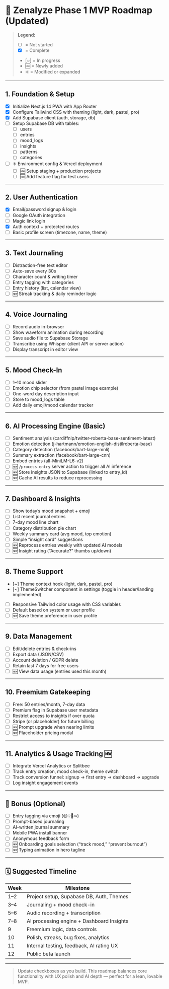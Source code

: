 # 🚀 Zenalyze Phase 1 MVP Roadmap (Updated)

> **Legend:**
> - [ ] = Not started  
> - [x] = Complete  
> - [~] = In progress  
> - 🆕 = Newly added  
> - ✳️ = Modified or expanded  

---

## 1. Foundation & Setup

- [x] Initialize Next.js 14 PWA with App Router  
- [x] Configure Tailwind CSS with theming (light, dark, pastel, pro)  
- [x] Add Supabase client (auth, storage, db)  
- [ ] Setup Supabase DB with tables:  
  - [ ] users  
  - [ ] entries  
  - [ ] mood_logs  
  - [ ] insights  
  - [ ] patterns  
  - [ ] categories  
- [ ] ✳️ Environment config & Vercel deployment  
  - [ ] 🆕 Setup staging + production projects  
  - [ ] 🆕 Add feature flag for test users  

---

## 2. User Authentication

- [x] Email/password signup & login  
- [ ] Google OAuth integration  
- [ ] Magic link login  
- [x] Auth context + protected routes  
- [ ] Basic profile screen (timezone, name, theme)  

---

## 3. Text Journaling

- [ ] Distraction-free text editor  
- [ ] Auto-save every 30s  
- [ ] Character count & writing timer  
- [ ] Entry tagging with categories  
- [ ] Entry history (list, calendar view)  
- [ ] 🆕 Streak tracking & daily reminder logic  

---

## 4. Voice Journaling

- [ ] Record audio in-browser  
- [ ] Show waveform animation during recording  
- [ ] Save audio file to Supabase Storage  
- [ ] Transcribe using Whisper (client API or server action)  
- [ ] Display transcript in editor view  

---

## 5. Mood Check-In

- [ ] 1–10 mood slider  
- [ ] Emotion chip selector (from pastel image example)  
- [ ] One-word day description input  
- [ ] Store to mood_logs table  
- [ ] Add daily emoji/mood calendar tracker  

---

## 6. AI Processing Engine (Basic)

- [ ] Sentiment analysis (cardiffnlp/twitter-roberta-base-sentiment-latest)  
- [ ] Emotion detection (j-hartmann/emotion-english-distilroberta-base)  
- [ ] Category detection (facebook/bart-large-mnli)  
- [ ] Summary extraction (facebook/bart-large-cnn)  
- [ ] Embed entries (all-MiniLM-L6-v2)  
- [ ] 🆕 `/process-entry` server action to trigger all AI inference  
- [ ] 🆕 Store insights JSON to Supabase (linked to entry_id)  
- [ ] 🆕 Cache AI results to reduce reprocessing  

---

## 7. Dashboard & Insights

- [ ] Show today’s mood snapshot + emoji  
- [ ] List recent journal entries  
- [ ] 7-day mood line chart  
- [ ] Category distribution pie chart  
- [ ] Weekly summary card (avg mood, top emotion)  
- [ ] Simple “insight card” suggestions  
- [ ] 🆕 Reprocess entries weekly with updated AI models  
- [ ] 🆕 Insight rating (“Accurate?” thumbs up/down)  

---

## 8. Theme Support

- [~] Theme context hook (light, dark, pastel, pro)  
- [~] ThemeSwitcher component in settings (toggle in header/landing implemented)  
- [ ] Responsive Tailwind color usage with CSS variables  
- [ ] Default based on system or user profile  
- [ ] 🆕 Save theme preference in user profile  

---

## 9. Data Management

- [ ] Edit/delete entries & check-ins  
- [ ] Export data (JSON/CSV)  
- [ ] Account deletion / GDPR delete  
- [ ] Retain last 7 days for free users  
- [ ] 🆕 View data usage (entries used this month)  

---

## 10. Freemium Gatekeeping

- [ ] Free: 50 entries/month, 7-day data  
- [ ] Premium flag in Supabase user metadata  
- [ ] Restrict access to insights if over quota  
- [ ] Stripe (or placeholder) for future billing  
- [ ] 🆕 Prompt upgrade when nearing limits  
- [ ] 🆕 Placeholder pricing modal  

---

## 11. Analytics & Usage Tracking 🆕

- [ ] Integrate Vercel Analytics or Splitbee  
- [ ] Track entry creation, mood check-in, theme switch  
- [ ] Track conversion funnel: signup → first entry → dashboard → upgrade  
- [ ] Log insight engagement events  

---

## 🧪 Bonus (Optional)

- [ ] Entry tagging via emoji (😌💡🧠💤)  
- [ ] Prompt-based journaling  
- [ ] AI-written journal summary  
- [ ] Mobile PWA install banner  
- [ ] Anonymous feedback form  
- [ ] 🆕 Onboarding goals selection (“track mood,” “prevent burnout”)  
- [ ] 🆕 Typing animation in hero tagline  

---

## 🗓️ Suggested Timeline

| Week | Milestone                                  |
|------|--------------------------------------------|
| 1–2  | Project setup, Supabase DB, Auth, Themes   |
| 3–4  | Journaling + mood check-in                 |
| 5–6  | Audio recording + transcription            |
| 7–8  | AI processing engine + Dashboard Insights  |
| 9    | Freemium logic, data controls              |
| 10   | Polish, streaks, bug fixes, analytics      |
| 11   | Internal testing, feedback, AI rating UX   |
| 12   | Public beta launch                         |

---

> Update checkboxes as you build. This roadmap balances core functionality with UX polish and AI depth — perfect for a lean, lovable MVP.

